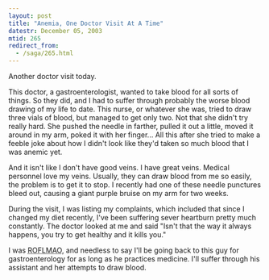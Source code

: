 ```yaml
---
layout: post
title: "Anemia, One Doctor Visit At A Time"
datestr: December 05, 2003
mtid: 265
redirect_from:
  - /saga/265.html
---
```


Another doctor visit today.

This doctor, a gastroenterologist, wanted to take blood for all sorts of things. So they did, and I had to suffer through probably the worse blood drawing of my life to date.  This nurse, or whatever she was, tried to draw three vials of blood, but managed to get only two.  Not that she didn't try really hard.  She pushed the needle in farther, pulled it out a little, moved it around in my arm, poked it with her finger...  All this <span class="really">after</span> she tried to make a feeble joke about how I didn't look like they'd taken so much blood that I was anemic yet.

And it isn't like I don't have good veins.  I have great veins.  Medical personnel love my veins.  Usually, they can draw blood from me so easily, the problem is to get it to stop.  I recently had one of these needle punctures bleed out, causing a giant purple bruise on my arm for two weeks.

During the visit, I was listing my complaints, which included that since I changed my diet recently, I've been suffering sever heartburn pretty much constantly.  The doctor looked at me and said "Isn't that the way it always happens, you try to get healthy and it kills you."

I was <acronym title="Rolling On The Floor Laughing My Ass Off">ROFLMAO</acronym>, and needless to say I'll be going back to this guy for gastroenterology for as long as he practices medicine.  I'll suffer through his assistant and her attempts to draw blood.

